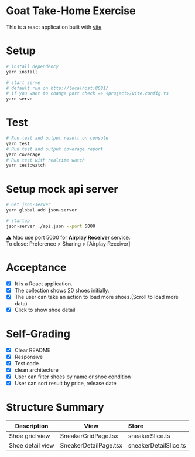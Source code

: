 # Goat Take-Home Exercise

This is a react application built with [vite](https://vitejs.dev/)

# Setup
```bash
# install dependency
yarn install

# start serve
# default run on http://localhost:8081/
# if you want to change port check => <project>/vite.config.ts
yarn serve
```


# Test
```bash
# Run test and output result on console
yarn test
# Run test and output coverage report
yarn coverage
# Run test with realtime watch
yarn test:watch
```

# Setup mock api server
```bash
# Get json-server
yarn global add json-server

# startup
json-server ./api.json --port 5000
```
:warning: Mac use port 5000 for <b>Airplay Receiver</b> service.  
To close: Preference > Sharing > [Airplay Receiver]


# Acceptance
- [x] It is a React application.
- [x] The collection shows 20 shoes initially.
- [x] The user can take an action to load more shoes.(Scroll to load more data)
- [x] Click to show shoe detail

# Self-Grading
- [x] Clear README
- [x] Responsive
- [x] Test code
- [x] clean architecture
- [x] User can filter shoes by name or shoe condition
- [x] User can sort result by price, release date

# Structure Summary
| Description                        | View                                              | Store                              |
| ---------------------------------- | ------------------------------------------------- |:-----------------------------------|
| Shoe grid view                     | SneakerGridPage.tsx                               | sneakerSlice.ts                    |
| Shoe detail view                   | SneakerDetailPage.tsx                             | sneakerDetailSlice.ts              |